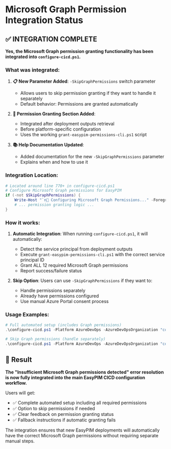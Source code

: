# Microsoft Graph Permission Integration Status

## ✅ INTEGRATION COMPLETE

**Yes, the Microsoft Graph permission granting functionality has been integrated into `configure-cicd.ps1`.**

### What was integrated:

1. **📋 New Parameter Added**: `-SkipGraphPermissions` switch parameter
   - Allows users to skip permission granting if they want to handle it separately
   - Default behavior: Permissions are granted automatically

2. **🔐 Permission Granting Section Added**: 
   - Integrated after deployment outputs retrieval
   - Before platform-specific configuration
   - Uses the working `grant-easypim-permissions-cli.ps1` script

3. **📚 Help Documentation Updated**:
   - Added documentation for the new `-SkipGraphPermissions` parameter
   - Explains when and how to use it

### Integration Location:
```powershell
# Located around line 770+ in configure-cicd.ps1
# Configure Microsoft Graph permissions for EasyPIM
if (-not $SkipGraphPermissions) {
    Write-Host "`n🔐 Configuring Microsoft Graph Permissions..." -ForegroundColor Cyan
    # ... permission granting logic ...
}
```

### How it works:

1. **Automatic Integration**: When running `configure-cicd.ps1`, it will automatically:
   - Detect the service principal from deployment outputs
   - Execute `grant-easypim-permissions-cli.ps1` with the correct service principal ID
   - Grant ALL 12 required Microsoft Graph permissions
   - Report success/failure status

2. **Skip Option**: Users can use `-SkipGraphPermissions` if they want to:
   - Handle permissions separately
   - Already have permissions configured
   - Use manual Azure Portal consent process

### Usage Examples:

```powershell
# Full automated setup (includes Graph permissions)
.\configure-cicd.ps1 -Platform AzureDevOps -AzureDevOpsOrganization "contoso" -AzureDevOpsProject "EasyPIM"

# Skip Graph permissions (handle separately)
.\configure-cicd.ps1 -Platform AzureDevOps -AzureDevOpsOrganization "contoso" -AzureDevOpsProject "EasyPIM" -SkipGraphPermissions
```

## 🎯 Result

**The "Insufficient Microsoft Graph permissions detected" error resolution is now fully integrated into the main EasyPIM CICD configuration workflow.**

Users will get:
- ✅ Complete automated setup including all required permissions
- ✅ Option to skip permissions if needed
- ✅ Clear feedback on permission granting status
- ✅ Fallback instructions if automatic granting fails

The integration ensures that new EasyPIM deployments will automatically have the correct Microsoft Graph permissions without requiring separate manual steps.
